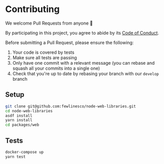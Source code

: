 # Contributing

We welcome Pull Requests from anyone 👐

By participating in this project, you agree to abide by its [Code of Conduct](../../CODE_OF_CONDUCT.md).

Before submitting a Pull Request, please ensure the following:

1. Your code is covered by tests
2. Make sure all tests are passing
3. Only have one commit with a relevant message (you can rebase and squash all your commits into a single one)
4. Check that you're up to date by rebasing your branch with our `develop` branch

## Setup

```bash
git clone git@github.com:fewlinesco/node-web-libraries.git
cd node-web-libraries
asdf install
yarn install
cd packages/web
```

## Tests

```bash
docker-compose up
yarn test
```
